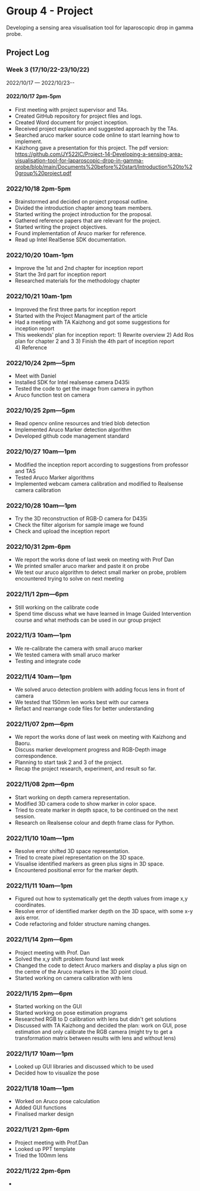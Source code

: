 # Group 4 - Project

Developing a sensing area visualisation tool for laparoscopic drop in gamma probe.

## Project Log

### Week 3 (17/10/22-23/10/22)
2022/10/17 — 2022/10/23--

#### 2022/10/17 2pm-5pm
 - First meeting with project supervisor and TAs.
 - Created GitHub repository for project files and logs.
 - Created Word document for project inception.
 - Received project explanation and suggested approach by the TAs.
 - Searched aruco marker source code online to start learning how to implement.
 - Kaizhong gave a presentation for this project.
   The pdf version: https://github.com/JY522IC/Project-14-Developing-a-sensing-area-visualisation-tool-for-laparoscopic-drop-in-gamma-probe/blob/main/Documents%20before%20start/Introduction%20to%20group%20project.pdf

### 2022/10/18 2pm-5pm
  - Brainstormed and decided on project proposal outline.
  - Divided the introduction chapter among team members.
  - Started writing the project introduction for the proposal.
  - Gathered reference papers that are relevant for the project.
  - Started writing the project objectives.
  - Found implementation of Aruco marker for reference.
  - Read up Intel RealSense SDK documentation.

### 2022/10/20 10am-1pm
  - Improve the 1st and 2nd chapter for inception report
  - Start the 3rd part for inception report
  - Researched materials for the methodology chapter

### 2022/10/21 10am-1pm
  - Improved the first three parts for inception report
  - Started with the Project Managment part of the article
  - Had a meeting with TA Kaizhong and got some suggestions for inception report
  - This weekends' plan for inception report:
        1) Rewrite overview
        2) Add Ros plan for chapter 2 and 3
        3) Finish the 4th part of inception report  
        4) Reference

### 2022/10/24 2pm—5pm
  - Meet with Daniel 
  - Installed SDK for Intel realsense camera D435i 
  - Tested the code to get the image from camera in python 
  - Aruco function test on camera 

### 2022/10/25 2pm—5pm 
  - Read opencv online resources and tried blob detection 
  - Implemented Aruco Marker detection algorithm 
  - Developed github code management standard  

### 2022/10/27 10am—1pm
  - Modified the inception report according to suggestions from professor and TAS 
  - Tested Aruco Marker algorithms  
  - Implemented webcam camera calibration and modified to Realsense camera calibration 

### 2022/10/28 10am—1pm 
  - Try the 3D reconstruction of RGB-D camera for D435i 
  - Check the filter algorism for sample image we found 
  - Check and upload the inception report 

### 2022/10/31 2pm-6pm
  - We report the works done of last week on meeting with Prof Dan
  - We printed smaller aruco marker and paste it on probe
  - We test our aruco algorithm to detect small marker on probe, problem encountered trying to solve on next meeting

### 2022/11/1 2pm—6pm
  - Still working on the calibrate code 
  - Spend time discuss what we have learned in Image Guided Intervention course and what methods can be used in our group project 

### 2022/11/3 10am—1pm
  - We re-calibrate the camera with small aruco marker 
  - We tested camera with small aruco marker 
  - Testing and integrate code 

### 2022/11/4 10am—1pm
  - We solved aruco detection problem with adding focus lens in front of camera 
  - We tested that 150mm len works best with our camera 
  - Refact and rearrange code files for better understanding 
  
### 2022/11/07 2pm—6pm
  - We report the works done of last week on meeting with Kaizhong and Baoru. 
  - Discuss marker development progress and RGB-Depth image correspondence. 
  - Planning to start task 2 and 3 of the project. 
  - Recap the project research, experiment, and result so far. 

### 2022/11/08 2pm—6pm
  - Start working on depth camera representation. 
  - Modified 3D camera code to show marker in color space. 
  - Tried to create marker in depth space, to be continued on the next session. 
  - Research on Realsense colour and depth frame class for Python. 

### 2022/11/10 10am—1pm
  - Resolve error shifted 3D space representation. 
  - Tried to create pixel representation on the 3D space. 
  - Visualise identified markers as green plus signs in 3D space. 
  - Encountered positional error for the marker depth. 

### 2022/11/11 10am—1pm 
  - Figured out how to systematically get the depth values from image x,y coordinates. 
  - Resolve error of identified marker depth on the 3D space, with some x-y axis error. 
  - Code refactoring and folder structure naming changes. 

### 2022/11/14 2pm—6pm 
  - Project meeting with Prof. Dan
  - Solved the x,y shift problem found last week
  - Changed the code to detect Aruco markers and display a plus sign on the centre of the Aruco markers in the 3D point cloud. 
  - Started working on camera calibration with lens 

### 2022/11/15 2pm—6pm 
  - Started working on the GUI 
  - Started working on pose estimation programs 
  - Researched RGB to D calibration with lens but didn't get solutions 
  - Discussed with TA Kaizhong and decided the plan: work on GUI, pose estimation and only calibrate the RGB camera  (might try to get a transformation matrix between results with lens and without lens) 

### 2022/11/17 10am—1pm
  - Looked up GUI libraries and discussed which to be used 
  - Decided how to visualize the pose 

### 2022/11/18 10am—1pm 
  - Worked on Aruco pose calculation 
  - Added GUI functions 
  - Finalised marker design 
  
### 2022/11/21 2pm-6pm
  - Project meeting with Prof.Dan
  - Looked up PPT template
  - Tried the 100mm lens
  
### 2022/11/22 2pm-6pm
  - 
